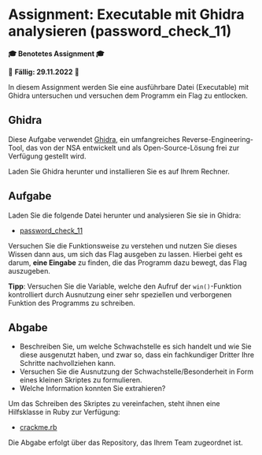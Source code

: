 # Assignment: Executable mit Ghidra analysieren (password_check_11)

**🎓 Benotetes Assignment 🎓**

📆 **Fällig: 29.11.2022** 📆

In diesem Assignment werden Sie eine ausführbare Datei (Executable) mit Ghidra untersuchen und versuchen dem Programm ein Flag zu entlocken.


## Ghidra

Diese Aufgabe verwendet [Ghidra](https://ghidra-sre.org/), ein umfangreiches Reverse-Engineering-Tool, das von der NSA entwickelt und als Open-Source-Lösung frei zur Verfügung gestellt wird.

Laden Sie Ghidra herunter und installieren Sie es auf Ihrem Rechner.

## Aufgabe

Laden Sie die folgende Datei herunter und analysieren Sie sie in Ghidra:

  * [password_check_11](password_check_11)

Versuchen Sie die Funktionsweise zu verstehen und nutzen Sie dieses Wissen dann aus, um sich das Flag ausgeben zu lassen. Hierbei geht es darum, __eine Eingabe__ zu finden, die das Programm dazu bewegt, das Flag auszugeben.

**Tipp**: Versuchen Sie die Variable, welche den Aufruf der `win()`-Funktion kontrolliert durch Ausnutzung einer sehr speziellen und verborgenen Funktion des Programms zu schreiben.


## Abgabe

  * Beschreiben Sie, um welche Schwachstelle es sich handelt und wie Sie diese ausgenutzt haben, und zwar so, dass ein fachkundiger Dritter Ihre Schritte nachvollziehen kann.
  * Versuchen Sie die Ausnutzung der Schwachstelle/Besonderheit in Form eines kleinen Skriptes zu formulieren.
  * Welche Information konnten Sie extrahieren?

Um das Schreiben des Skriptes zu vereinfachen, steht ihnen eine Hilfsklasse in Ruby zur Verfügung:

  * [crackme.rb](crackme.rb)

Die Abgabe erfolgt über das Repository, das Ihrem Team zugeordnet ist.